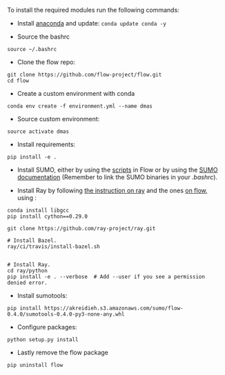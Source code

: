

To install the required modules run the following commands:

- Install [anaconda](https://docs.anaconda.com/anaconda/install/) and update:
`conda update conda -y`

- Source the bashrc

 `source ~/.bashrc`
 
- Clone the flow repo:

```
git clone https://github.com/flow-project/flow.git
cd flow
```

- Create a custom environment with conda
 
 `conda env create -f environment.yml --name dmas`

- Source custom environment: 

 `source activate dmas`

 - Install requirements:

 `pip install -e .`
 
 
- Install SUMO, either by using the [scripts](https://github.com/flow-project/flow/tree/master/scripts) in
  Flow or by using the [SUMO documentation](http://sumo.sourceforge.net/userdoc/Downloads.html) (Remember to
  link the SUMO binaries in your _.bashrc_).

 - Install Ray by following [the instruction on ray](https://ray.readthedocs.io/en/latest/installation.html) and the 
 ones [on flow](https://flow.readthedocs.io/en/latest/flow_setup.html#optional-install-ray-rllib), using :
 
 ```
conda install libgcc
pip install cython==0.29.0

git clone https://github.com/ray-project/ray.git

# Install Bazel.
ray/ci/travis/install-bazel.sh


# Install Ray.
cd ray/python
pip install -e . --verbose  # Add --user if you see a permission denied error.

```

- Install sumotools: 

`pip install https://akreidieh.s3.amazonaws.com/sumo/flow-0.4.0/sumotools-0.4.0-py3-none-any.whl`

- Configure packages:

`python setup.py install` 

- Lastly remove the flow package

`pip uninstall flow`